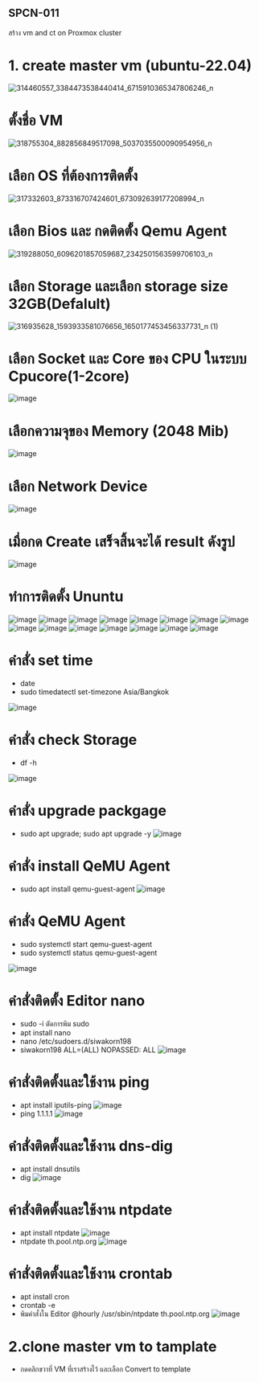 ## SPCN-011
สร้าง vm and ct on Proxmox cluster
# 1. create master vm (ubuntu-22.04)
![314460557_3384473538440414_6715910365347806246_n](https://user-images.githubusercontent.com/87377798/208240803-0e73fe16-179a-44fc-85c1-a066c57750e3.png)
# ตั้งชื่อ VM
![318755304_882856849517098_5037035500090954956_n](https://user-images.githubusercontent.com/87377798/208241286-65055094-0d8c-4c4d-b0e4-f410e313186c.png)
# เลือก OS ที่ต้องการติดตั้ง
![317332603_873316707424601_673092639177208994_n](https://user-images.githubusercontent.com/87377798/208241404-521e0500-3808-45b5-bc13-4aacb1586532.png)
# เลือก Bios และ กดติดตัั้ง Qemu Agent
![319288050_6096201857059687_2342501563599706103_n](https://user-images.githubusercontent.com/87377798/208241495-c47c4f8a-ce93-4163-8004-e1c00bba5ea6.png)
# เลือก Storage และเลือก storage size 32GB(Defalult)
![316935628_1593933581076656_1650177453456337731_n (1)](https://user-images.githubusercontent.com/87377798/208241583-1d083b5b-eae2-4642-8993-e284c95f2cfc.png)
# เลือก Socket และ Core ของ CPU ในระบบ Cpucore(1-2core)
![image](https://user-images.githubusercontent.com/87377798/208241671-4c7edcc6-702a-4bae-a7c2-b706059ce7d3.png)
# เลือกความจุของ Memory (2048 Mib)
![image](https://user-images.githubusercontent.com/87377798/208241739-4f3fcfa2-0b68-40c4-9ac8-8d51ad4e68b1.png)
# เลือก Network Device
![image](https://user-images.githubusercontent.com/87377798/208241789-aa0113ab-7004-4753-abd3-e9850949b917.png)
# เมื่อกด Create เสร็จสิ้นจะได้ result ดังรูป
![image](https://user-images.githubusercontent.com/87377798/208241896-817b7686-ded9-48be-b5fe-55896fdc835b.png)
# ทำการติดตั้ง Ununtu
![image](https://user-images.githubusercontent.com/87377798/208241968-95d921e6-46c0-429d-8452-1187fc7eab46.png)
![image](https://user-images.githubusercontent.com/87377798/208242012-e650a89c-b0bc-44c3-a322-c55f952c31d8.png)
![image](https://user-images.githubusercontent.com/87377798/208242025-79ad1964-a2dc-40f9-954a-da9e862104be.png)
![image](https://user-images.githubusercontent.com/87377798/208242044-37ed7f50-b1ca-422d-9c51-52f5099523b1.png)
![image](https://user-images.githubusercontent.com/87377798/208242086-1005960f-a014-45e7-bc54-800d6633ffcb.png)
![image](https://user-images.githubusercontent.com/87377798/208242105-33200f86-0f15-405a-afb2-172d4da7f65e.png)
![image](https://user-images.githubusercontent.com/87377798/208242114-5394a91e-4328-4703-b067-24452c603339.png)
![image](https://user-images.githubusercontent.com/87377798/208242135-f3d9d66d-16ef-4483-8e1f-0166f904e91f.png)
![image](https://user-images.githubusercontent.com/87377798/208242164-83308920-5870-4774-809e-86fc04ce2a99.png)
![image](https://user-images.githubusercontent.com/87377798/208242174-0a1614c9-48e2-4d1d-a638-dd7fb204b31d.png)
![image](https://user-images.githubusercontent.com/87377798/208242242-8bea8cf2-be48-49ea-b207-56a4b8c0b13b.png)
![image](https://user-images.githubusercontent.com/87377798/208242338-da38569c-a5e3-4f3e-a60c-93888ddf7428.png)
![image](https://user-images.githubusercontent.com/87377798/208242359-785bfdac-39ad-4678-ad6f-0878f8313464.png)
![image](https://user-images.githubusercontent.com/87377798/208242366-2d1fa090-e786-4359-91de-452a8812d706.png)
![image](https://user-images.githubusercontent.com/87377798/208242689-92cc34d9-ee85-42fa-91ae-3ad194500d35.png)
# คำสั่ง set time 
- date
- sudo timedatectl set-timezone Asia/Bangkok

![image](https://user-images.githubusercontent.com/87377798/208243350-559667c4-bafa-4c73-b6c7-39d165a8280d.png)
# คำสั่ง check Storage
- df -h

![image](https://user-images.githubusercontent.com/87377798/208243366-e01da2c7-8303-4b6f-a295-a077cbcaa287.png)
# คำสั่ง upgrade packgage
- sudo apt upgrade; sudo apt upgrade -y
![image](https://user-images.githubusercontent.com/87377798/208243338-780adb8b-7c3f-4618-a975-c9a4c7f8839d.png)
# คำสั่ง install QeMU Agent
- sudo apt install qemu-guest-agent
![image](https://user-images.githubusercontent.com/87377798/208243656-8c9b0c30-aa00-4d5d-96dd-2afd8c6168fd.png)
# คำสั่ง  QeMU Agent
- sudo systemctl start qemu-guest-agent
- sudo systemctl status qemu-guest-agent

![image](https://user-images.githubusercontent.com/87377798/208243764-18d95e9c-dcdd-4942-adde-3fd44902fbcf.png)
# คำสั่งติดตั้ง Editor nano
- sudo -i ตัดการพิม sudo
- apt install nano
- nano /etc/sudoers.d/siwakorn198
- siwakorn198 ALL=(ALL) NOPASSED: ALL
![image](https://user-images.githubusercontent.com/87377798/208244500-a02e66d0-deae-4332-bd65-4ce263b3abe5.png)
# คำสั่งติดตั้งและใช้งาน ping 
- apt install iputils-ping
![image](https://user-images.githubusercontent.com/87377798/208244673-ac9b68d9-d931-49ba-8b45-47a429a706e4.png)
- ping 1.1.1.1
![image](https://user-images.githubusercontent.com/87377798/208244717-dbe72a1a-4b0d-4f26-8a59-647b1ce51c0b.png)
# คำสั่งติดตั้งและใช้งาน dns-dig
- apt install dnsutils
- dig
![image](https://user-images.githubusercontent.com/87377798/208244834-325297ed-142f-47cc-8da4-ae5f3e8a83fc.png)
# คำสั่งติดตั้งและใช้งาน ntpdate
- apt install ntpdate
![image](https://user-images.githubusercontent.com/87377798/208244901-90c280ce-5603-4792-b45b-1bd9c96a57d3.png)
- ntpdate th.pool.ntp.org
![image](https://user-images.githubusercontent.com/87377798/208244976-c72658f6-58b8-43f2-97d9-85eccd83e0fc.png)
# คำสั่งติดตั้งและใช้งาน crontab
- apt install cron 
- crontab -e
- พิมคำสั่งใน Editor @hourly /usr/sbin/ntpdate th.pool.ntp.org
![image](https://user-images.githubusercontent.com/87377798/208245215-e6ac9c94-fb77-4d5a-8012-650b8b2e5b52.png)

# 2.clone master vm to tamplate
  - กดคลิกขวาที่ VM ที่เราสร้างไว้ และเลือก Convert to template


























